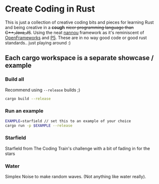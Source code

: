 # Create Coding in Rust

This is just a collection of creative coding bits and pieces for learning Rust and being creative in a **cough** ~~nicer programming language than C++,Java,JS~~. Using the neat [nannou](https://nannou.cc) framework as it's reminiscent of [OpenFrameworks](https://openframeworks.cc) and [P5](https://p5js.org). These are in no way good code or good rust standards.. just playing around :)

## Each cargo workspace is a separate showcase / example

### Build all

Recommend using `--release` builds ;)

```bash
cargo build --release
```

### Run an example

```bash
EXAMPLE=starfield // set this to an example of your choice
cargo run -p $EXAMPLE --release
```

### Starfield

Starfield from The Coding Train's challenge with a bit of fading in for the stars

### Water

Simplex Noise to make random waves. (Not anything like water really).
